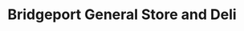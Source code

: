---
title: "Bridgeport General Store and Deli"
url: /bridgeport/bridgeport-general-store-and-deli/
shop: convenience
---